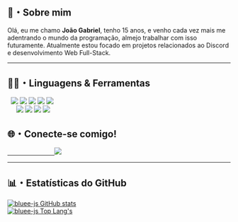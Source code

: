 ## 📜・Sobre mim
Olá, eu me chamo **João Gabriel**, tenho 15 anos, e venho cada vez mais me adentrando o mundo da programação, almejo trabalhar com isso futuramente. Atualmente estou focado em projetos relacionados ao Discord e desenvolvimento Web Full-Stack.

** **
## 👨‍💻・Linguagens & Ferramentas
<p>
    &nbsp
    <img src="https://img.shields.io/badge/-JavaScript-000?logo=javascript&labelColor=yellow&color=yellow&logoColor=white" />
    <img src="https://img.shields.io/badge/-TypeScript-000?logo=typescript&labelColor=blue&color=blue&logoColor=white" />
    <img src="https://img.shields.io/badge/-NodeJS-000?logo=node.js&labelColor=459e00&color=459e00&logoColor=white" />
    <img src="https://img.shields.io/badge/-HTML-000?logo=html5&labelColor=orange&color=orange&logoColor=white" />
    <img src="https://img.shields.io/badge/-CSS-000?logo=css3&labelColor=blueviolet&color=blueviolet&logoColor=white" />
    <br>&nbsp &nbsp&nbsp
    <img src="https://img.shields.io/badge/-Visual Studio%20Code-000?logo=visualstudiocode&labelColor=white&color=white&logoColor=0071db" />
    <img src="https://img.shields.io/badge/-MongoDB-000?logo=mongodb&labelColor=white&color=white&logoColor=027000" />
    <img src="https://img.shields.io/badge/-Git-000?logo=git&labelColor=white&color=white&logoColor=orange" />
    <img src="https://img.shields.io/badge/-GitHub-000?logo=github&labelColor=white&color=white&logoColor=000" />
</p>

## 🌐・Conecte-se comigo!
<a href="https://discord.com/users/702529018410303640">
&nbsp &nbsp &nbsp &nbsp &nbsp &nbsp &nbsp &nbsp &nbsp &nbsp &nbsp &nbsp &nbsp &nbsp<img src="https://img.shields.io/badge/-Discord-000?logo=discord&labelColor=5865F2&color=5865F2&logoColor=white" />
<a/>

** **
## 📊・Estatísticas do GitHub
[![bluee-js GitHub stats](https://github-readme-stats.vercel.app/api?username=bluee-js&show_icons=true&count_private=true&locale=pt-br&include_all_commits=true&theme=github_dark&hide_border=true)](https://github.com/bluee-js)
<br />
[![bluee-js Top Lang's](https://github-readme-stats.vercel.app/api/top-langs/?username=bluee-js&layout=compact&locale=pt-br&show_icons=true&theme=github_dark&hide_border=true)](https://github.com/bluee-js)

